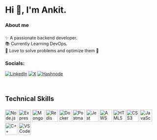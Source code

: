 <h1 align="left">Hi 👋,  I'm Ankit.</h1>

###

<p align="left"></p>

###

<h3 align="left">About me</h3>

###

<p align="left">✨ A passionate backend developer.<br>📚 Currently Learning DevOps.<br>🎯 Love to solve problems and optimize them 💯</p>

###

### Socials:

[![LinkedIn](https://img.shields.io/badge/LinkedIn-%230077B5.svg?logo=linkedin&logoColor=white)](https://www.linkedin.com/in/ankit-kumar-353b72319/) [![X](https://img.shields.io/badge/Twitter-black.svg?logo=X&logoColor=white)](https://x.com/Ankit078588) [![Hashnode](https://img.shields.io/badge/Hashnode-%2300A88F.svg?logo=hashnode&logoColor=white)](https://ankitwrites.hashnode.dev/)

 <br>
<h2 align="left">Technical Skills</h2>

###

<div align="left">
  <img src="https://img.shields.io/badge/-Nodejs-black?style=flat-square&logo=Node.js" height="40" alt="Node.js" />
  <img src="https://img.shields.io/badge/-Express-black?style=flat-square&logo=express" height="40" alt="Express" />
  <img src="https://img.shields.io/badge/-MongoDB-black?style=flat-square&logo=mongodb" height="40" alt="MongoDB" />
  <img src="https://img.shields.io/badge/-Redis-black?style=flat-square&logo=Redis" height="40" alt="Redis" />
  <img src="https://img.shields.io/badge/-Docker-black?style=flat-square&logo=docker" height="40" alt="Docker" />
  <img src="https://img.shields.io/badge/-Postman-black?style=flat-square&logo=postman" height="40" alt="Postman" />
  <img src="https://img.shields.io/badge/-Jest-black?style=flat-square&logo=jest" height="40" alt="Jest" />
  <img src="https://img.shields.io/badge/Amazon%20AWS-232F3E?style=flat-square&logo=amazon-aws" height="40" alt="AWS" />
  <img src="https://img.shields.io/badge/-HTML5-E34F26?style=flat-square&logo=html5&logoColor=white" height="40" alt="HTML5" />
  <img src="https://img.shields.io/badge/-CSS3-1572B6?style=flat-square&logo=css3" height="40" alt="CSS3" />
  <img src="https://img.shields.io/badge/-JavaScript-black?style=flat-square&logo=javascript" height="40" alt="JavaScript" />
  <img src="https://img.shields.io/badge/-C++-00599C?style=flat-square&logo=c" height="40" alt="C++" />
  <img src="https://img.shields.io/badge/-VSCode-black?style=flat-square&logo=visual-studio-code" height="40" alt="VSCode" />
</div>

###
